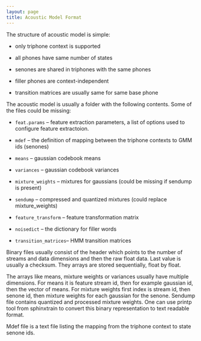 ```yaml
---
layout: page 
title: Acoustic Model Format
---
```


The structure of acoustic model is simple:

*  only triphone context is supported

*  all phones have same number of states

*  senones are shared in triphones with the same phones

*  filler phones are context-independent

*  transition matrices are usually same for same base phone

The acoustic model is usually a folder with the following contents. Some of the 
files could be missing:


*  `feat.params` – feature extraction parameters, a list of options used to 
configure feature extractoion.

*  `mdef` – the definition of mapping between the triphone contexts to GMM 
ids (senones)

*  `means` – gaussian codebook means

*  `variances` – gaussian codebook variances

*  `mixture_weights` – mixtures for gaussians (could be missing if sendump is 
present)

*  `sendump` – compressed and quantized mixtures (could replace 
mixture_weights)

*  `feature_transform` – feature transformation matrix

*  `noisedict` – the dictionary for filler words

*  `transition_matrices`– HMM transition matrices

Binary files usually consist of the header which points to the number of 
streams and data dimensions and then the raw float data. Last value is usually 
a checksum. They arrays are stored sequentially, float by float. 

The arrays like means, mixture weights or variances usually have multiple 
dimensions. For means it is feature stream id, then for example gaussian id, 
then the vector of means. For mixture weights first index is stream id, then 
senone id, then mixture weights for each gaussian for the senone. Sendump file 
contains quantized and processed mixture weights. One can use printp tool from 
sphinxtrain to convert this binary representation to text readable format. 

Mdef file is a text file listing the mapping from the triphone context to state 
senone ids.

